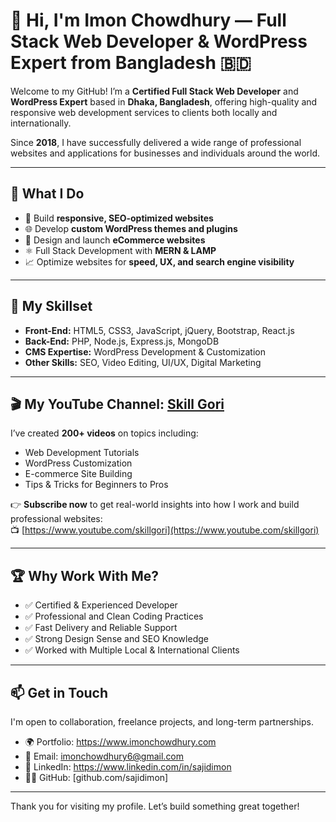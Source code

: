 # 👋 Hi, I'm Imon Chowdhury — Full Stack Web Developer & WordPress Expert from Bangladesh 🇧🇩

Welcome to my GitHub! I’m a **Certified Full Stack Web Developer** and **WordPress Expert** based in **Dhaka, Bangladesh**, offering high-quality and responsive web development services to clients both locally and internationally.

Since **2018**, I have successfully delivered a wide range of professional websites and applications for businesses and individuals around the world.

---

## 💼 What I Do

- 🔧 Build **responsive, SEO-optimized websites**
- 🌐 Develop **custom WordPress themes and plugins**
- 🛒 Design and launch **eCommerce websites**
- ⚛️ Full Stack Development with **MERN & LAMP**
- 📈 Optimize websites for **speed, UX, and search engine visibility**

---

## 🧠 My Skillset

- **Front-End:** HTML5, CSS3, JavaScript, jQuery, Bootstrap, React.js  
- **Back-End:** PHP, Node.js, Express.js, MongoDB  
- **CMS Expertise:** WordPress Development & Customization  
- **Other Skills:** SEO, Video Editing, UI/UX, Digital Marketing

---

## 🎬 My YouTube Channel: [Skill Gori](https://www.youtube.com/skillgori)

I’ve created **200+ videos** on topics including:
- Web Development Tutorials
- WordPress Customization
- E-commerce Site Building
- Tips & Tricks for Beginners to Pros

👉 **Subscribe now** to get real-world insights into how I work and build professional websites:  
📺 [https://www.youtube.com/skillgori](https://www.youtube.com/skillgori)

---

## 🏆 Why Work With Me?

- ✅ Certified & Experienced Developer
- ✅ Professional and Clean Coding Practices
- ✅ Fast Delivery and Reliable Support
- ✅ Strong Design Sense and SEO Knowledge
- ✅ Worked with Multiple Local & International Clients

---

## 📫 Get in Touch

I'm open to collaboration, freelance projects, and long-term partnerships.

- 🌍 Portfolio: https://www.imonchowdhury.com
- 📧 Email: imonchowdhury6@gmail.com
- 📱 LinkedIn: https://www.linkedin.com/in/sajidimon
- 🧑‍💻 GitHub: [github.com/sajidimon]

---

Thank you for visiting my profile. Let’s build something great together!


